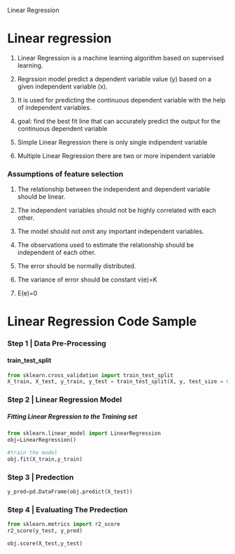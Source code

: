 Linear Regression

# Linear regression
1. Linear Regression is a machine learning algorithm based on supervised learning.
2. Regrssion model predict a dependent variable value (y) based on a given independent variable (x).
3. It is used for predicting the continuous dependent variable with the help of independent variables.
4. goal: find the best fit line that can accurately predict the output for the continuous dependent variable

1. Simple Linear Regression
        there is only single indipendent variable
    
2. Multiple Linear Regression
        there are two or more inipendent variable

### Assumptions of feature selection
1. The relationship between the independent and dependent variable should be linear.

2. The independent variables should not be highly correlated with each other.

3. The model should not omit any important independent variables.

4. The observations used to estimate the relationship should be independent of each other.

5. The error should be normally distributed.

6. The variance of error should be constant v(e)=K

7. E(e)=0
# Linear Regression Code Sample

### Step 1 | Data Pre-Processing

#### train_test_split


```python
from sklearn.cross_validation import train_test_split
X_train, X_test, y_train, y_test = train_test_split(X, y, test_size = 0.25, random_state = 0)
```

### Step 2 | Linear Regression Model

##### Fitting Linear Regression to the Training set


```python
from sklearn.linear_model import LinearRegression
obj=LinearRegression()

#train the model
obj.fit(X_train,y_train)
```

### Step 3 | Predection


```python
y_pred=pd.DataFrame(obj.predict(X_test))
```

### Step 4 | Evaluating The Predection


```python
from sklearn.metrics import r2_score
r2_score(y_test, y_pred)
```


```python
obj.score(X_test,y_test)
```
